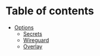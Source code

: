 # Table of contents

- [Options](./options.md)
    - [Secrets](./secrets.md)
    - [Wireguard](./wireguard.md)
    - [Overlay](./overlay.md)